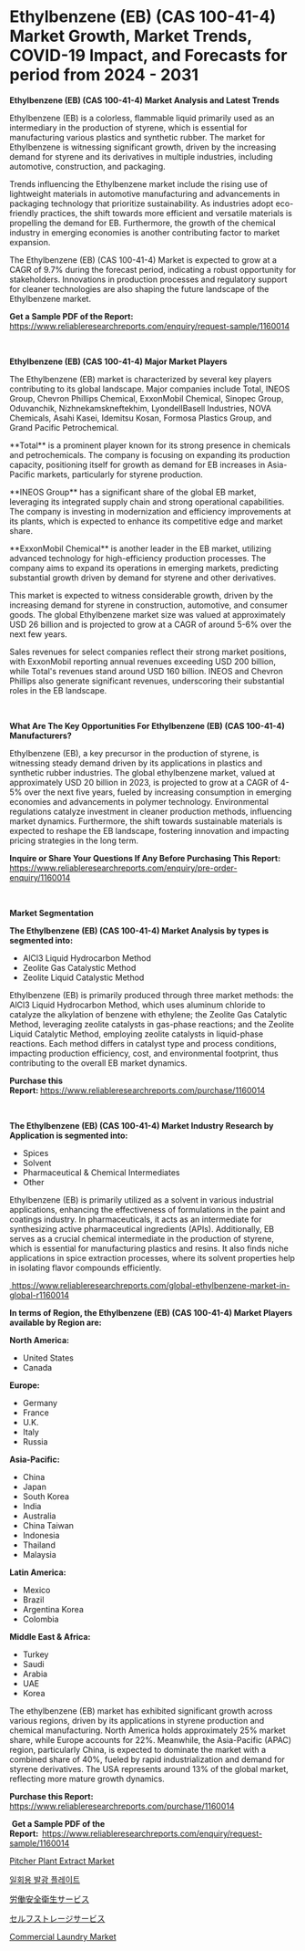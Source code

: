 <p><h1>Ethylbenzene (EB) (CAS 100-41-4) Market Growth, Market Trends, COVID-19 Impact, and Forecasts for period from 2024 - 2031</h1></p><p><strong>Ethylbenzene (EB) (CAS 100-41-4) Market Analysis and Latest Trends</strong></p>
<p><p>Ethylbenzene (EB) is a colorless, flammable liquid primarily used as an intermediary in the production of styrene, which is essential for manufacturing various plastics and synthetic rubber. The market for Ethylbenzene is witnessing significant growth, driven by the increasing demand for styrene and its derivatives in multiple industries, including automotive, construction, and packaging.</p><p>Trends influencing the Ethylbenzene market include the rising use of lightweight materials in automotive manufacturing and advancements in packaging technology that prioritize sustainability. As industries adopt eco-friendly practices, the shift towards more efficient and versatile materials is propelling the demand for EB. Furthermore, the growth of the chemical industry in emerging economies is another contributing factor to market expansion.</p><p>The Ethylbenzene (EB) (CAS 100-41-4) Market is expected to grow at a CAGR of 9.7% during the forecast period, indicating a robust opportunity for stakeholders. Innovations in production processes and regulatory support for cleaner technologies are also shaping the future landscape of the Ethylbenzene market.</p></p>
<p><strong>Get a Sample PDF of the Report:&nbsp;</strong> <a href="https://www.reliableresearchreports.com/enquiry/request-sample/1160014">https://www.reliableresearchreports.com/enquiry/request-sample/1160014</a></p>
<p>&nbsp;</p>
<p><strong>Ethylbenzene (EB) (CAS 100-41-4) Major Market Players</strong></p>
<p><p>The Ethylbenzene (EB) market is characterized by several key players contributing to its global landscape. Major companies include Total, INEOS Group, Chevron Phillips Chemical, ExxonMobil Chemical, Sinopec Group, Oduvanchik, Nizhnekamskneftekhim, LyondellBasell Industries, NOVA Chemicals, Asahi Kasei, Idemitsu Kosan, Formosa Plastics Group, and Grand Pacific Petrochemical. </p><p>**Total** is a prominent player known for its strong presence in chemicals and petrochemicals. The company is focusing on expanding its production capacity, positioning itself for growth as demand for EB increases in Asia-Pacific markets, particularly for styrene production.</p><p>**INEOS Group** has a significant share of the global EB market, leveraging its integrated supply chain and strong operational capabilities. The company is investing in modernization and efficiency improvements at its plants, which is expected to enhance its competitive edge and market share.</p><p>**ExxonMobil Chemical** is another leader in the EB market, utilizing advanced technology for high-efficiency production processes. The company aims to expand its operations in emerging markets, predicting substantial growth driven by demand for styrene and other derivatives.</p><p>This market is expected to witness considerable growth, driven by the increasing demand for styrene in construction, automotive, and consumer goods. The global Ethylbenzene market size was valued at approximately USD 26 billion and is projected to grow at a CAGR of around 5-6% over the next few years.</p><p>Sales revenues for select companies reflect their strong market positions, with ExxonMobil reporting annual revenues exceeding USD 200 billion, while Total's revenues stand around USD 160 billion. INEOS and Chevron Phillips also generate significant revenues, underscoring their substantial roles in the EB landscape.</p></p>
<p>&nbsp;</p>
<p><strong>What Are The Key Opportunities For Ethylbenzene (EB) (CAS 100-41-4) Manufacturers?</strong></p>
<p><p>Ethylbenzene (EB), a key precursor in the production of styrene, is witnessing steady demand driven by its applications in plastics and synthetic rubber industries. The global ethylbenzene market, valued at approximately USD 20 billion in 2023, is projected to grow at a CAGR of 4-5% over the next five years, fueled by increasing consumption in emerging economies and advancements in polymer technology. Environmental regulations catalyze investment in cleaner production methods, influencing market dynamics. Furthermore, the shift towards sustainable materials is expected to reshape the EB landscape, fostering innovation and impacting pricing strategies in the long term.</p></p>
<p><strong>Inquire or Share Your Questions If Any Before Purchasing This Report:</strong> <a href="https://www.reliableresearchreports.com/enquiry/pre-order-enquiry/1160014">https://www.reliableresearchreports.com/enquiry/pre-order-enquiry/1160014</a></p>
<p>&nbsp;</p>
<p><strong>Market Segmentation</strong></p>
<p><strong>The Ethylbenzene (EB) (CAS 100-41-4) Market Analysis by types is segmented into:</strong></p>
<p><ul><li>AlCl3 Liquid Hydrocarbon Method</li><li>Zeolite Gas Catalystic Method</li><li>Zeolite Liquid Catalystic Method</li></ul></p>
<p><p>Ethylbenzene (EB) is primarily produced through three market methods: the AlCl3 Liquid Hydrocarbon Method, which uses aluminum chloride to catalyze the alkylation of benzene with ethylene; the Zeolite Gas Catalytic Method, leveraging zeolite catalysts in gas-phase reactions; and the Zeolite Liquid Catalytic Method, employing zeolite catalysts in liquid-phase reactions. Each method differs in catalyst type and process conditions, impacting production efficiency, cost, and environmental footprint, thus contributing to the overall EB market dynamics.</p></p>
<p><strong>Purchase this Report:&nbsp;</strong><a href="https://www.reliableresearchreports.com/purchase/1160014">https://www.reliableresearchreports.com/purchase/1160014</a></p>
<p>&nbsp;</p>
<p><strong>The Ethylbenzene (EB) (CAS 100-41-4) Market Industry Research by Application is segmented into:</strong></p>
<p><ul><li>Spices</li><li>Solvent</li><li>Pharmaceutical & Chemical Intermediates</li><li>Other</li></ul></p>
<p><p>Ethylbenzene (EB) is primarily utilized as a solvent in various industrial applications, enhancing the effectiveness of formulations in the paint and coatings industry. In pharmaceuticals, it acts as an intermediate for synthesizing active pharmaceutical ingredients (APIs). Additionally, EB serves as a crucial chemical intermediate in the production of styrene, which is essential for manufacturing plastics and resins. It also finds niche applications in spice extraction processes, where its solvent properties help in isolating flavor compounds efficiently.</p></p>
<p><a href="https://www.reliableresearchreports.com/global-ethylbenzene-market-in-global-r1160014">&nbsp;https://www.reliableresearchreports.com/global-ethylbenzene-market-in-global-r1160014</a></p>
<p><strong>In terms of Region, the Ethylbenzene (EB) (CAS 100-41-4) Market Players available by Region are:</strong></p>
<p>
    <p> <strong> North America: </strong>
        <ul>
            <li>United States</li>
            <li>Canada</li>
        </ul>
        </p> 
    <p> <strong> Europe: </strong>
        <ul>
            <li>Germany</li>
            <li>France</li>
            <li>U.K.</li>
            <li>Italy</li>
            <li>Russia</li>
        </ul>
        </p> 
    <p> <strong> Asia-Pacific: </strong>
        <ul>
            <li>China</li>
            <li>Japan</li>
            <li>South Korea</li>
            <li>India</li>
            <li>Australia</li>
            <li>China Taiwan</li>
            <li>Indonesia</li>
            <li>Thailand</li>
            <li>Malaysia</li>
        </ul>
        </p> 
    <p> <strong> Latin America: </strong>
        <ul>
            <li>Mexico</li>
            <li>Brazil</li>
            <li>Argentina Korea</li>
            <li>Colombia</li>
        </ul>
        </p> 
    <p> <strong> Middle East & Africa: </strong>
        <ul>
            <li>Turkey</li>
            <li>Saudi</li>
            <li>Arabia</li>
            <li>UAE</li>
            <li>Korea</li>
        </ul>
    </p>
    </p>
<p><p>The ethylbenzene (EB) market has exhibited significant growth across various regions, driven by its applications in styrene production and chemical manufacturing. North America holds approximately 25% market share, while Europe accounts for 22%. Meanwhile, the Asia-Pacific (APAC) region, particularly China, is expected to dominate the market with a combined share of 40%, fueled by rapid industrialization and demand for styrene derivatives. The USA represents around 13% of the global market, reflecting more mature growth dynamics.</p></p>
<p><strong>Purchase this Report: </strong><a href="https://www.reliableresearchreports.com/purchase/1160014">https://www.reliableresearchreports.com/purchase/1160014</a></p>
<p>&nbsp;<strong>Get a Sample PDF of the Report:&nbsp;&nbsp;</strong><a href="https://www.reliableresearchreports.com/enquiry/request-sample/1160014">https://www.reliableresearchreports.com/enquiry/request-sample/1160014</a></p>
<p><strong></strong></p>
<p><p><a href="https://issuu.com/reportprime-2/docs/pitcher-plant-extract-market-size-2_b97f47c28ddc7d">Pitcher Plant Extract Market</a></p><p><a href="https://medium.com/@christorpherpfannerstill5436/%EC%84%B8%EA%B3%84-disposable-light-emitting-plate-market-%EC%9D%80-2024%EC%97%90%EC%84%9C-2031%EB%A1%9C-%EC%97%B0%ED%8F%89%EA%B7%A0-%EC%A6%9D%EA%B0%80%EC%9C%A8%EC%9D%84-%EB%B3%B4%EC%9D%BC-%EA%B2%83%EC%9C%BC%EB%A1%9C-%EC%98%88%EC%83%81%EB%90%A9%EB%8B%88%EB%8B%A4-335216b2bf0b">일회용 발광 플레이트</a></p><p><a href="https://medium.com/@dm15982023/occupational-health-and-safety-service-market-%E3%81%AF-%E3%82%B3%E3%82%B9%E3%83%88%E7%AE%A1%E7%90%86%E3%81%A8%E5%8A%B9%E7%8E%87%E5%90%91%E4%B8%8A%E3%82%92%E5%84%AA%E5%85%88%E3%81%97%E3%81%BE%E3%81%99-%E3%81%95%E3%82%89%E3%81%AB-%E5%A0%B1%E5%91%8A%E6%9B%B8%E3%81%AF%E5%B8%82%E5%A0%B4%E3%81%AE%E9%9C%80%E8%A6%81%E9%9D%A2%E3%81%A8%E4%BE%9B%E7%B5%A6%E9%9D%A2%E3%81%AE%E4%B8%A1%E6%96%B9%E3%82%92%E3%82%AB%E3%83%90%E3%83%BC%E3%81%97%E3%81%A6%E3%81%84%E3%81%BE%E3%81%99-768afdce7b58">労働安全衛生サービス</a></p><p><a href="https://medium.com/@lucilehilll20231/self-storage-service-market-%E3%81%AF-%E3%82%B3%E3%82%B9%E3%83%88%E7%AE%A1%E7%90%86%E3%81%A8%E5%8A%B9%E7%8E%87%E5%90%91%E4%B8%8A%E3%82%92%E5%84%AA%E5%85%88%E3%81%97%E3%81%BE%E3%81%99-%E3%81%95%E3%82%89%E3%81%AB-%E5%A0%B1%E5%91%8A%E6%9B%B8%E3%81%AF%E5%B8%82%E5%A0%B4%E3%81%AE%E9%9C%80%E8%A6%81%E9%9D%A2%E3%81%A8%E4%BE%9B%E7%B5%A6%E9%9D%A2%E3%81%AE%E4%B8%A1%E6%96%B9%E3%82%92%E3%82%AB%E3%83%90%E3%83%BC%E3%81%97%E3%81%A6%E3%81%84%E3%81%BE%E3%81%99-self-storage-30ad785006bc">セルフストレージサービス</a></p><p><a href="https://www.linkedin.com/pulse/charting-future-comprehensive-analysis-global-commercial-a2ede?trackingId=7Kl7CUG9TqaStNnZ%2FqHReQ%3D%3D">Commercial Laundry Market</a></p></p>